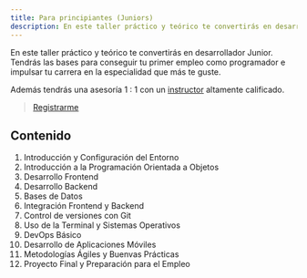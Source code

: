 ```yaml
---
title: Para principiantes (Juniors)
description: En este taller práctico y teórico te convertirás en desarrollador Junior. Tendrás las bases para conseguir tu primer empleo como programador e impulsar tu carrera en la especialidad que más te guste.
---
```


En este taller práctico y teórico te convertirás en desarrollador Junior. Tendrás las bases para conseguir tu primer empleo como programador e impulsar tu carrera en la especialidad que más te guste.

Además tendrás una asesoría 1 : 1 con un [instructor](https://jesusdmedinac.com/about/) altamente calificado.

> [Registrarme](https://tally.so/r/3lA8G5)

## Contenido

1. Introducción y Configuración del Entorno
2. Introducción a la Programación Orientada a Objetos
3. Desarrollo Frontend
4. Desarrollo Backend
5. Bases de Datos
6. Integración Frontend y Backend
7. Control de versiones con Git
8. Uso de la Terminal y Sistemas Operativos
9. DevOps Básico
10. Desarrollo de Aplicaciones Móviles
11. Metodologías Ágiles y Buenvas Prácticas
12. Proyecto Final y Preparación para el Empleo